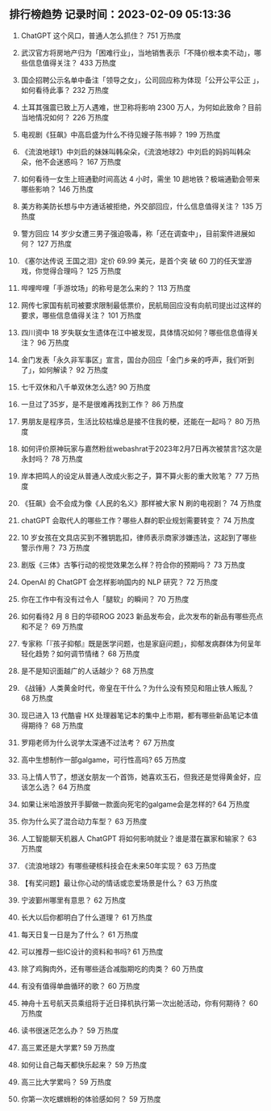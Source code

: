 
## 排行榜趋势 记录时间：2023-02-09 05:13:36
  
  1. ChatGPT 这个风口，普通人怎么抓住？ 751 万热度
    
  2. 武汉官方将房地产归为「困难行业」，当地销售表示「不降价根本卖不动」，哪些信息值得关注？ 433 万热度
    
  3. 国企招聘公示名单中备注「领导之女」，公司回应称为体现「公开公平公正 」，如何看待此事？ 232 万热度
    
  4. 土耳其强震已致上万人遇难，世卫称将影响 2300 万人，为何如此致命？目前当地情况如何？ 226 万热度
    
  5. 电视剧《狂飙》中高启盛为什么不待见嫂子陈书婷？ 199 万热度
    
  6. 《流浪地球1》中刘启的妹妹叫韩朵朵，《流浪地球2》中刘启的妈妈叫韩朵朵，他不会迷惑吗？ 167 万热度
    
  7. 如何看待一女生上班通勤时间高达 4 小时，需坐 10 趟地铁？极端通勤会带来哪些影响？ 146 万热度
    
  8. 美方称美防长想与中方通话被拒绝，外交部回应，什么信息值得关注？ 135 万热度
    
  9. 警方回应 14 岁少女遭三男子强迫吸毒，称「还在调查中」，目前案件进展如何？ 127 万热度
    
  10. 《塞尔达传说 王国之泪》定价 69.99 美元，是首个突 破 60 刀的任天堂游戏，你觉得合理吗？ 125 万热度
    
  11. 哔哩哔哩「手游坟场」的称号是怎么来的？ 113 万热度
    
  12. 网传七家国有航司被要求限制最低票价，民航局回应没有向航司提出过这样的要求，哪些信息值得关注？ 101 万热度
    
  13. 四川资中 18 岁失联女生遗体在江中被发现，具体情况如何？哪些信息值得关注？ 96 万热度
    
  14. 金门发表「永久非军事区」宣言，国台办回应「金门乡亲的呼声，我们听到了」，如何解读？ 92 万热度
    
  15. 七千双休和八千单双休怎么选? 90 万热度
    
  16. 一旦过了35岁，是不是很难再找到工作？ 86 万热度
    
  17. 男朋友是程序员，生活比较枯燥总是接不住我的梗，还能在一起吗？ 80 万热度
    
  18. 如何评价原神玩家与嘉然粉丝webashrat于2023年2月7日再次被禁言?这次是永封吗？ 78 万热度
    
  19. 岸本把鸣人的设定从普通人改成火影之子，算不算火影的重大败笔？ 77 万热度
    
  20. 《狂飙》会不会成为像《人民的名义》那样被大家 N 刷的电视剧？ 74 万热度
    
  21. chatGPT 会取代人的哪些工作？哪些人群的职业规划需要转变？ 74 万热度
    
  22. 10 岁女孩在文具店买到不雅钥匙扣，律师表示商家涉嫌违法，这起到了哪些警示作用？ 73 万热度
    
  23. 剧版《三体》古筝行动的视觉效果怎么样？符合你的预期吗？ 73 万热度
    
  24. OpenAI 的 ChatGPT 会怎样影响国内的 NLP 研究？ 72 万热度
    
  25. 你在工作中有没有过令人「腿软」的瞬间？ 70 万热度
    
  26. 如何看待2 月 8 日的华硕ROG 2023 新品发布会，此次发布的新品有哪些亮点和不足？ 69 万热度
    
  27. 专家称「『孩子抑郁』既是医学问题，也是家庭问题」，抑郁发病群体为何呈年轻化趋势？如何调节情绪？ 68 万热度
    
  28. 是不是知识面越广的人话越少？ 68 万热度
    
  29. 《战锤》人类黄金时代，帝皇在干什么？为什么没有预见和阻止铁人叛乱？ 68 万热度
    
  30. 现已进入 13 代酷睿 HX 处理器笔记本的集中上市期，都有哪些新品笔记本值得期待？ 68 万热度
    
  31. 罗翔老师为什么说学太深通不过法考？ 67 万热度
    
  32. 高中生想制作一部galgame，可行性高吗? 65 万热度
    
  33. 马上情人节了，想送女朋友一个首饰，她喜欢玉石，但我还是觉得黄金好，应该怎么选？ 64 万热度
    
  34. 如果让米哈游放开手脚做一款面向死宅的galgame会是怎样的? 64 万热度
    
  35. 你为什么买了混合动力车型？ 63 万热度
    
  36. 人工智能聊天机器人 ChatGPT 将如何影响就业？谁是潜在赢家和输家？ 63 万热度
    
  37. 《流浪地球2》有哪些硬核科技会在未来50年实现？ 63 万热度
    
  38. 【有奖问题】最让你心动的情话或恋爱场景是什么？ 63 万热度
    
  39. 宁波鄞州哪里有意思？ 62 万热度
    
  40. 长大以后你都明白了什么道理？ 61 万热度
    
  41. 每天日复一日是为了什么？ 61 万热度
    
  42. 可以推荐一些IC设计的资料和书吗? 61 万热度
    
  43. 除了鸡胸肉外，还有哪些适合减脂期吃的肉类？ 60 万热度
    
  44. 有没有值得单曲循环的歌？ 60 万热度
    
  45. 神舟十五号航天员乘组将于近日择机执行第一次出舱活动，你有何期待？ 60 万热度
    
  46. 读书很迷茫怎么办？ 59 万热度
    
  47. 高三累还是大学累? 59 万热度
    
  48. 如何让自己每天都快乐起来？ 59 万热度
    
  49. 高三比大学累吗？ 59 万热度
    
  50. 你第一次吃螺蛳粉的体验感如何？ 59 万热度
    